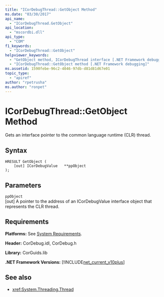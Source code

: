 ```yaml
---
title: "ICorDebugThread::GetObject Method"
ms.date: "03/30/2017"
api_name: 
  - "ICorDebugThread.GetObject"
api_location: 
  - "mscordbi.dll"
api_type: 
  - "COM"
f1_keywords: 
  - "ICorDebugThread::GetObject"
helpviewer_keywords: 
  - "GetObject method, ICorDebugThread interface [.NET Framework debugging]"
  - "ICorDebugThread::GetObject method [.NET Framework debugging]"
ms.assetid: 1590febe-96c2-4046-97db-d81d81d67e01
topic_type: 
  - "apiref"
author: "rpetrusha"
ms.author: "ronpet"
---
```

# ICorDebugThread::GetObject Method
Gets an interface pointer to the common language runtime (CLR) thread.  
  
## Syntax  
  
```  
HRESULT GetObject (  
    [out] ICorDebugValue   **ppObject  
);  
```  
  
## Parameters  
 `ppObject`  
 [out] A pointer to the address of an ICorDebugValue interface object that represents the CLR thread.  
  
## Requirements  
 **Platforms:** See [System Requirements](../../../../docs/framework/get-started/system-requirements.md).  
  
 **Header:** CorDebug.idl, CorDebug.h  
  
 **Library:** CorGuids.lib  
  
 **.NET Framework Versions:** [!INCLUDE[net_current_v10plus](../../../../includes/net-current-v10plus-md.md)]  
  
## See also
- <xref:System.Threading.Thread>

